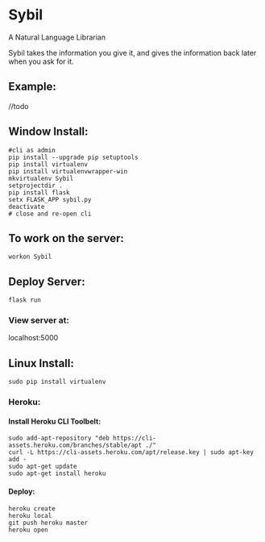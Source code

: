 # Sybil
A Natural Language Librarian

Sybil takes the information you give it, and gives the information back later when you ask for it.

## Example:

//todo


## Window Install:
```
#cli as admin
pip install --upgrade pip setuptools
pip install virtualenv
pip install virtualenvwrapper-win
mkvirtualenv Sybil
setprojectdir .
pip install flask
setx FLASK_APP sybil.py 
deactivate
# close and re-open cli
```

## To work on the server:
`workon Sybil`

## Deploy Server:
`flask run`

### View server at:
localhost:5000

## Linux Install:
```
sudo pip install virtualenv
```

### Heroku:
#### Install Heroku CLI Toolbelt:
```
sudo add-apt-repository "deb https://cli-assets.heroku.com/branches/stable/apt ./"
curl -L https://cli-assets.heroku.com/apt/release.key | sudo apt-key add -
sudo apt-get update
sudo apt-get install heroku
```

#### Deploy:
```
heroku create
heroku local
git push heroku master
heroku open
```